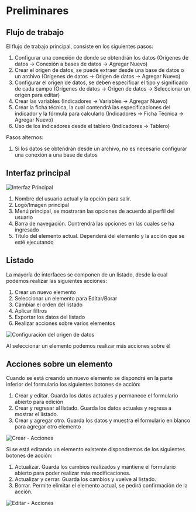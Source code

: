 # Preliminares

## Flujo de trabajo
El flujo de trabajo principal, consiste en los siguientes pasos:

1. Configurar una conexión de donde se obtendrán los datos (Orígenes de datos -> Conexión a bases de datos -> Agregar Nuevo)
1. Crear el origen de datos, se puede extraer desde una base de datos o un archivo (Orígenes de datos -> Origen de datos -> Agregar Nuevo)
1. Configurar el origen de datos, se deben especificar el tipo y significado de cada campo (Orígenes de datos -> Origen de datos -> Seleccionar un origen para editar)
1. Crear las variables (Indicadores -> Variables -> Agregar Nuevo)
1. Crear la ficha técnica, la cual contendrá las especificaciones del indicador y la fórmula para calcularlo (Indicadores -> Ficha Técnica -> Agregar Nuevo)
1. Uso de los indicadores desde el tablero (Indicadores -> Tablero)

Pasos alternos:

1. Si los datos se obtendrán desde un archivo, no es necesario configurar una conexión a una base de datos

## Interfaz principal
![Interfaz Principal](area_principal.png)

1. Nombre del usuario actual y la opción para salir.
1. Logo/Imagen principal
1. Menú principal, se mostrarán las opciones de acuerdo al perfil del usuario
1. Barra de navegación. Contrendrá las opciones en las cuales se ha ingresado
1. Título del elemento actual. Dependerá del elemento y la acción que se esté ejecutando

## Listado
La mayoría de interfaces se componen de un listado, desde la cual podemos realizar las siguientes acciones:

1. Crear un nuevo elemento
1. Seleccionar un elemento para Editar/Borar
1. Cambiar el orden del listado
1. Aplicar filtros
1. Exportar los datos del listado
1. Realizar acciones sobre varios elementos


![Configuración del origen de datos](listado.png)

Al seleccionar un elemento podemos realizar más acciones sobre él

## Acciones sobre un elemento
Cuando se está creando un nuevo elemento se dispondrá en la parte inferior del formulario los siguientes botones de acción:

1. Crear y editar. Guarda los datos actuales y permanece el formulario abierto para edición
1. Crear y regresar al listado. Guarda los datos actuales y regresa a mostrar el listado.
1. Crear y agregar otro. Guarda los datos y muestra el formulario en blanco para agregar otro elemento

![Crear - Acciones](botones_crear.png)


Si se está editando un elemento existente dispondremos de los siguientes botones de acción:

1. Actualizar. Guarda los cambios realizados y mantiene el formulario abierto para poder realizar más modificaciones.
1. Actualizar y cerrar. Guarda los cambios y vuelve al listado.
1. Borrar. Permite elimitar el elemento actual, se pedirá confirmación de la acción.

![Editar - Acciones](botones_editar.png)

